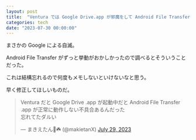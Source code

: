 ```yaml
---
layout: post
title:  "Ventura では Google Drive.app が邪魔をして Android File Transfer.app が正常に動作しない"
categories: tech
date: "2023-07-30 00:00:00"
---
```


まさかの Google による自滅。

Android File Transfer がずっと挙動がおかしかったので調べるとそういうことだった。

これは結構忘れるので何度もメモしないといけないなと思う。

早く修正してほしいものだ。

<blockquote class="twitter-tweet tw-align-center"><p lang="ja" dir="ltr">Ventura だと Google Drive .app が起動中だと Android File Transfer .app が正常に動作しない不具合あるんだった<br>忘れてたダルい</p>&mdash; まきえたん🥦☘️ (@makietanX) <a href="https://twitter.com/makietanX/status/1685240324753596416?ref_src=twsrc%5Etfw">July 29, 2023</a></blockquote> <script async src="https://platform.twitter.com/widgets.js" charset="utf-8"></script>


